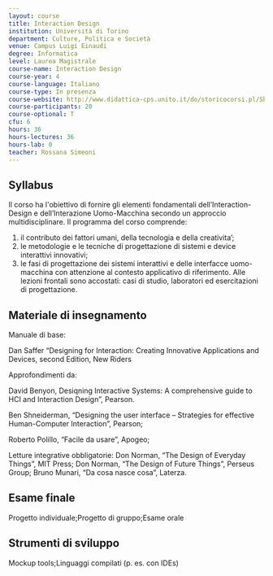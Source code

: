 ```yaml
---
layout: course
title: Interaction Design
institution: Università di Torino
department: Culture, Politica e Società
venue: Campus Luigi Einaudi
degree: Informatica
level: Laurea Magistrale
course-name: Interaction Design
course-year: 4
course-language: Italiano
course-type: In presenza
course-website: http://www.didattica-cps.unito.it/do/storicocorsi.pl/Show?_id=nu1m_1415
course-participants: 20
course-optional: T
cfu: 6
hours: 36
hours-lectures: 36
hours-lab: 0
teacher: Rossana Simeoni
---
```



## Syllabus 
Il corso ha l'obiettivo di fornire gli elementi fondamentali dell’Interaction-Design e dell’Interazione Uomo-Macchina secondo un approccio multidisciplinare. Il programma del corso comprende:
1) il contributo dei fattori umani, della tecnologia e della creativita’;
2) le metodologie e le tecniche di progettazione di sistemi e device interattivi innovativi;
3) le fasi di progettazione dei sistemi interattivi e delle interfacce uomo-macchina con attenzione al contesto applicativo di riferimento.
Alle lezioni frontali sono accostati: casi di studio, laboratori ed esercitazioni di progettazione.

## Materiale di insegnamento 
Manuale di base:

Dan Saffer “Designing for Interaction: Creating Innovative Applications and Devices, second Edition, New Riders

Approfondimenti da:

David Benyon, Desiqning Interactive Systems: A comprehensive guide to HCI and Interaction Design”, Pearson.

Ben Shneiderman, “Designing the user interface – Strategies for effective Human-Computer Interaction”, Pearson;

Roberto Polillo, “Facile da usare”, Apogeo;

Letture integrative obbligatorie:
Don Norman, “The Design of Everyday Things”, MIT Press;
Don Norman, “The Design of Future Things”, Perseus Group;
Bruno Munari, “Da cosa nasce cosa”, Laterza.




## Esame finale 
Progetto individuale;Progetto di gruppo;Esame orale

## Strumenti di sviluppo 
Mockup tools;Linguaggi compilati (p. es. con IDEs)
